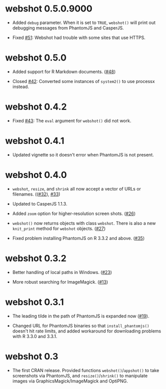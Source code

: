 webshot 0.5.0.9000
=============

* Added `debug` parameter. When it is set to `TRUE`, `webshot()` will print out debugging messages from PhantomJS and CasperJS.

* Fixed [#51](https://github.com/wch/webshot/issues/51): Webshot had trouble with some sites that use HTTPS.

webshot 0.5.0
=============

* Added support for R Markdown documents. ([#48](https://github.com/wch/webshot/pull/48))

* Closed [#42](https://github.com/wch/webshot/issues/42): Converted some instances of `system2()` to use processx instead.

webshot 0.4.2
=============

* Fixed [#43](https://github.com/wch/webshot/issues/43): The `eval` argument for `webshot()` did not work.

webshot 0.4.1
=============

* Updated vignette so it doesn't error when PhantomJS is not present.

webshot 0.4.0
=============

* `webshot`, `resize`, and `shrink` all now accept a vector of URLs or filenames. (([#32](https://github.com/wch/webshot/pull/32)), [#33](https://github.com/wch/webshot/pull/33))

* Updated to CasperJS 1.1.3.

* Added `zoom` option for higher-resolution screen shots. ([#26](https://github.com/wch/webshot/issues/26))

* `webshot()` now returns objects with class `webshot`. There is also a new `knit_print` method for `webshot` objects. ([#27](https://github.com/wch/webshot/pull/27))

* Fixed problem installing PhantomJS on R 3.3.2 and above. ([#35](https://github.com/wch/webshot/pull/35))

webshot 0.3.2
=============

* Better handling of local paths in Windows. ([#23](https://github.com/wch/webshot/issues/23))

* More robust searching for ImageMagick. ([#13](https://github.com/wch/webshot/issues/13))

webshot 0.3.1
=============

* The leading tilde in the path of PhantomJS is expanded now ([#19](https://github.com/wch/webshot/issues/19)).

* Changed URL for PhantomJS binaries so that `install_phantomjs()` doesn't hit rate limits, and added workaround for downloading problems with R 3.3.0 and 3.3.1.

webshot 0.3
===========

* The first CRAN release. Provided functions `webshot()`/`appshot()` to take screenshots via PhantomJS, and `resize()`/`shrink()` to manipulate images via GraphicsMagick/ImageMagick and OptiPNG.
